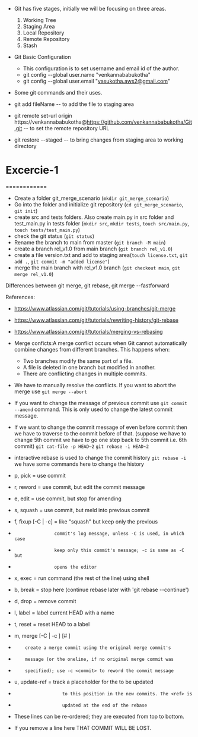 * Git has five stages, initially we will be focusing on three areas.
    1. Working Tree
    2. Staging Area
    3. Local Repository
    4. Remote Repository
    5. Stash


* Git Basic Configuration
    * This configuration is to set username and email id of the author.
    * git config --global user.name "venkannababukotha"
    * git config --global user.email "vasukotha.aws2@gmail.com"

* Some git commands and their uses.
* git add fileName -- to add the file to staging area
* git remote set-url origin https://venkannababukotha@https://github.com/venkannababukotha/Git.git -- to set the remote repository URL 
* git restore --staged <fileName> -- to bring changes from staging area to working directory

# Excercie-1
============
* Create a folder git_merge_scenario (`mkdir git_merge_scenario`)
* Go into the folder and initialize git repository (`cd git_merge_scenario`, `git init`)
* create src and tests folders. Also create main.py in src folder and test_main.py in tests folder (`mkdir src`, `mkdir tests`, `touch src/main.py`, `touch tests/test_main.py`)
* check the git status (`git status`)
* Rename the branch to main from master (`git branch -M main`)
* create a branch rel_v1.0 from main branch (`git branch rel_v1.0`)
* create a file version.txt and add to staging area(`touch license.txt`, `git add .`, `git commit -m "added license"`)
* merge the main branch with rel_v1.0 branch (`git checkout main`, `git merge rel_v1.0`)



Differences between git merge, git rebase, git merge --fastforward

References:
* https://www.atlassian.com/git/tutorials/using-branches/git-merge
* https://www.atlassian.com/git/tutorials/rewriting-history/git-rebase
* https://www.atlassian.com/git/tutorials/merging-vs-rebasing


* Merge conficts:A merge conflict occurs when Git cannot automatically combine changes from different branches. This happens when:
    * Two branches modify the same part of a file.
    * A file is deleted in one branch but modified in another.
    * There are conflicting changes in multiple commits.
* We have to manually resolve the conflicts. If you want to abort the merge use `git merge --abort`
* If you want to change the message of previous commit use `git commit --amend` command. This is only used to change the latest commit message.
* If we want to change the commit message of even before commit then we have to traverse to the commit before of that. (suppose we have to change 5th commit we have to go one step back to 5th commit i.e. 6th commit) `git cat-file -p HEAD~2` `git rebase -i HEAD~2`
* interactive rebase is used to change the commit history `git rebase -i `
we have some commands here to change the history 
* p, pick <commit> = use commit
* r, reword <commit> = use commit, but edit the commit message
* e, edit <commit> = use commit, but stop for amending
* s, squash <commit> = use commit, but meld into previous commit
* f, fixup [-C | -c] <commit> = like "squash" but keep only the previous
*                    commit's log message, unless -C is used, in which case
*                    keep only this commit's message; -c is same as -C but
*                    opens the editor
* x, exec <command> = run command (the rest of the line) using shell
* b, break = stop here (continue rebase later with 'git rebase --continue')
* d, drop <commit> = remove commit
* l, label <label> = label current HEAD with a name
* t, reset <label> = reset HEAD to a label
* m, merge [-C <commit> | -c <commit>] <label> [# <oneline>]
*         create a merge commit using the original merge commit's
*         message (or the oneline, if no original merge commit was
*         specified); use -c <commit> to reword the commit message
* u, update-ref <ref> = track a placeholder for the <ref> to be updated
*                       to this position in the new commits. The <ref> is
*                       updated at the end of the rebase

* These lines can be re-ordered; they are executed from top to bottom.
* If you remove a line here THAT COMMIT WILL BE LOST.